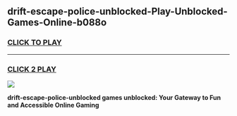 
## drift-escape-police-unblocked-Play-Unblocked-Games-Online-b088o
<h3>
<a href="https://premium76.site?title=drift-escape-police-unblocked&ref=25A">CLICK TO PLAY</a></h3>
<hr>

<h3>
<a href="https://premium76.site?title=drift-escape-police-unblocked&ref=25A">CLICK 2 PLAY</a>
  
</h3>

<a href="https://premium76.site?title=drift-escape-police-unblocked&ref=25A"><img src="https://clearcache.store/games.png"></a>


**drift-escape-police-unblocked games unblocked: Your Gateway to Fun and Accessible Online Gaming**

